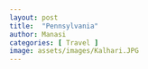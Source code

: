 ```yaml
---
layout: post
title:  "Pennsylvania"
author: Manasi
categories: [ Travel ]
image: assets/images/Kalhari.JPG
---
```

